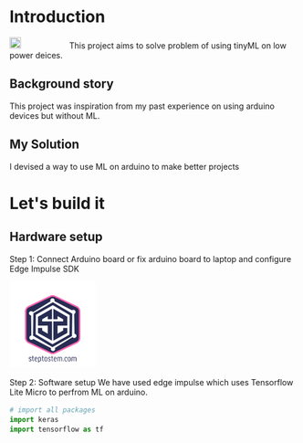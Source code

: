 # Introduction
<img src="https://einsteinpros.com/wp-content/uploads/2017/11/leaking-faucet-guide-solutions.jpg" height=20% width=20%>
This project aims to solve problem of using tinyML on low power deices.

## Background story
This project was inspiration from my past experience on using arduino devices but without ML.

## My Solution
I devised a way to use ML on arduino to make better projects

# Let's build it
## Hardware setup
Step 1: Connect Arduino board or fix arduino board to laptop and configure Edge Impulse SDK

<img src="https://github.com/steptostem/tinyML/blob/main/Images/20210617_225854_0000.png" height=30% width=30%>

Step 2: Software setup
We have used edge impulse which uses Tensorflow Lite Micro to perfrom ML on arduino.

```python
# import all packages
import keras
import tensorflow as tf
```
